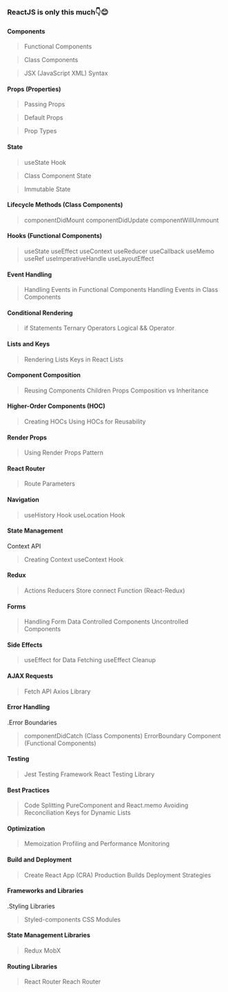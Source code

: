 ### ReactJS is only this much👇😊

#### Components
> Functional Components

>  Class Components

>  JSX (JavaScript XML) Syntax

#### Props (Properties)
> Passing Props

> Default Props

> Prop Types

#### State
> useState Hook

> Class Component State

> Immutable State

#### Lifecycle Methods (Class Components)
> componentDidMount
> componentDidUpdate
> componentWillUnmount

#### Hooks (Functional Components)
> useState
> useEffect
> useContext
> useReducer
> useCallback
> useMemo
> useRef
> useImperativeHandle
> useLayoutEffect

#### Event Handling
> Handling Events in Functional Components
> Handling Events in Class Components

#### Conditional Rendering
> if Statements
> Ternary Operators
> Logical && Operator

#### Lists and Keys
> Rendering Lists
> Keys in React Lists

#### Component Composition
> Reusing Components
> Children Props
> Composition vs Inheritance

#### Higher-Order Components (HOC)
> Creating HOCs
> Using HOCs for Reusability

#### Render Props
> Using Render Props Pattern

#### React Router
> <BrowserRouter>
> <Route> 
> <Link>
> <Switch>
> Route Parameters

#### Navigation
> useHistory Hook
> useLocation Hook

#### State Management
Context API
> Creating Context
> useContext Hook

#### Redux
> Actions
> Reducers
> Store
> connect Function (React-Redux)

#### Forms
> Handling Form Data
> Controlled Components
> Uncontrolled Components

#### Side Effects
> useEffect for Data Fetching
> useEffect Cleanup

#### AJAX Requests
> Fetch API
> Axios Library

#### Error Handling
.Error Boundaries
> componentDidCatch (Class Components)
> ErrorBoundary Component (Functional
Components)

#### Testing
> Jest Testing Framework
> React Testing Library

#### Best Practices
> Code Splitting
> PureComponent and React.memo
> Avoiding Reconciliation
> Keys for Dynamic Lists

#### Optimization
> Memoization
> Profiling and Performance Monitoring

#### Build and Deployment
> Create React App (CRA)
> Production Builds
> Deployment Strategies

#### Frameworks and Libraries
.Styling Libraries
> Styled-components
> CSS Modules

#### State Management Libraries
> Redux
> MobX

#### Routing Libraries
> React Router
> Reach Router
